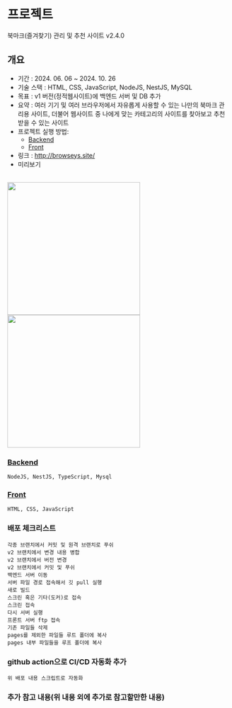 <!-- [Home](..) -->

# 프로젝트
북마크(즐겨찾기) 관리 및 추천 사이트 v2.4.0

## 개요
- 기간 : 2024. 06. 06 ~  2024. 10. 26
- 기술 스택 : HTML, CSS, JavaScript, NodeJS, NestJS, MySQL
- 목표 : v1 버전(정적웹사이트)에 백엔드 서버 및 DB 추가
- 요약 : 여러 기기 및 여러 브라우저에서 자유롭게 사용할 수 있는 나만의 북마크 관리용 사이트, 더불어  웹사이트 중 나에게 맞는 카테고리의 사이트를 찾아보고 추천받을 수 있는 사이트
- 프로젝트 실행 방법: 
    - [Backend](./backend-nest-js/)
    - [Front](./project/)      
- 링크 : http://browseys.site/
- 미리보기  
<br>
<img src="imageEx01.png" width="300px">
<img src="imageEx02.png" width="300px">


### [Backend](./backend-nest-js/)
    NodeJS, NestJS, TypeScript, Mysql
    
### [Front](./project/)
    HTML, CSS, JavaScript



<!-- ### 환경세팅 -->
### 배포 체크리스트
    각종 브랜치에서 커밋 및 원격 브랜치로 푸쉬
    v2 브랜치에서 변경 내용 병합
    v2 브랜치에서 버전 변경
    v2 브랜치에서 커밋 및 푸쉬
    백엔드 서버 이동
    서버 파일 경로 접속해서 깃 pull 실행
    새로 빌드
    스크린 혹은 기타(도커)로 접속        
    스크린 접속
    다시 서버 실행
    프론트 서버 ftp 접속
    기존 파일들 삭제
    pages를 제외한 파일들 루트 폴더에 복사
    pages 내부 파일들을 루프 폴더에 복사

### github action으로 CI/CD 자동화 추가
    위 배포 내용 스크립트로 자동화


### 추가 참고 내용(위 내용 외에 추가로 참고할만한 내용)

